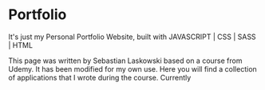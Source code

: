 # Portfolio
It's just my Personal Portfolio Website, built with JAVASCRIPT | CSS | SASS | HTML 

This page was written by Sebastian Laskowski based on a course from Udemy. It has been modified for my own use. Here you will find a collection of applications that I wrote during the course. Currently 
